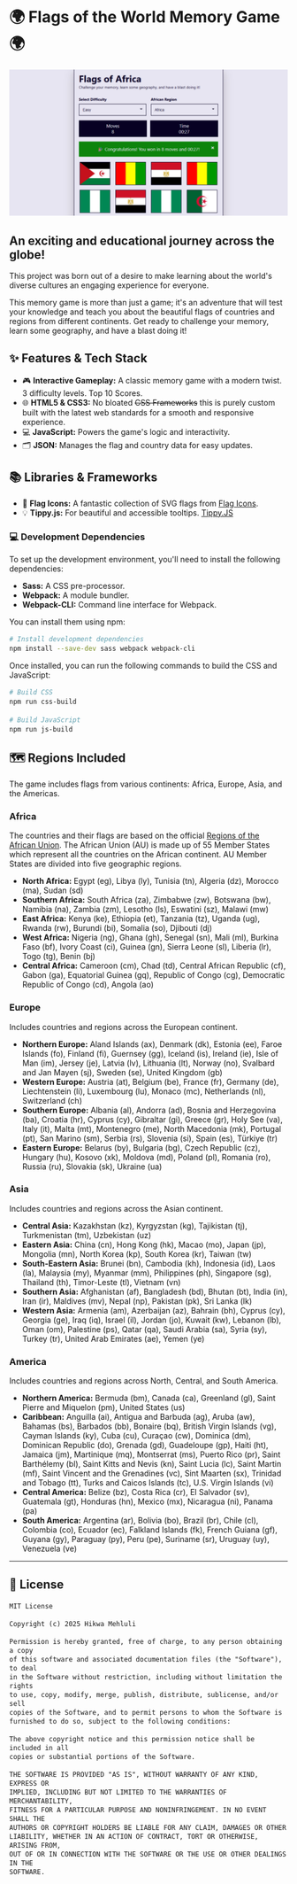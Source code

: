 # 🌍 Flags of the World Memory Game 🌍

![Flags of the World Memory Game Screenshot](./img/seo-image.jpg)

## An exciting and educational journey across the globe!

This project was born out of a desire to make learning about the world's diverse cultures an engaging experience for everyone.

This memory game is more than just a game; it's an adventure that will test your knowledge and teach you about the beautiful flags of countries and regions from different continents. Get ready to challenge your memory, learn some geography, and have a blast doing it!

## ✨ Features & Tech Stack

-   🎮 **Interactive Gameplay:** A classic memory game with a modern twist. 3 difficulty levels. Top 10 Scores.
-   🌐 **HTML5 & CSS3:** No bloated ~~CSS Frameworks~~ this is purely custom built with the latest web standards for a smooth and responsive experience.
-   💻 **JavaScript:** Powers the game's logic and interactivity.
-   🗂️ **JSON:** Manages the flag and country data for easy updates.

## 📚 Libraries & Frameworks

-   🚩 **Flag Icons:** A fantastic collection of SVG flags from [Flag Icons](https://flagicons.lipis.dev/).
-   💡 **Tippy.js:** For beautiful and accessible tooltips. [Tippy.JS](https://atomiks.github.io/tippyjs)

### 💻 Development Dependencies

To set up the development environment, you'll need to install the following dependencies:

-   **Sass:** A CSS pre-processor.
-   **Webpack:** A module bundler.
-   **Webpack-CLI:** Command line interface for Webpack.

You can install them using npm:

```bash
# Install development dependencies
npm install --save-dev sass webpack webpack-cli
```

Once installed, you can run the following commands to build the CSS and JavaScript:

```bash
# Build CSS
npm run css-build

# Build JavaScript
npm run js-build
```

## 🗺️ Regions Included

The game includes flags from various continents: Africa, Europe, Asia, and the Americas.

### Africa

The countries and their flags are based on the official [Regions of the African Union](https://au.int/en/member_states/countryprofiles2). The African Union (AU) is made up of 55 Member States which represent all the countries on the African continent. AU Member States are divided into five geographic regions.

-   **North Africa:** Egypt (eg), Libya (ly), Tunisia (tn), Algeria (dz), Morocco (ma), Sudan (sd)
-   **Southern Africa:** South Africa (za), Zimbabwe (zw), Botswana (bw), Namibia (na), Zambia (zm), Lesotho (ls), Eswatini (sz), Malawi (mw)
-   **East Africa:** Kenya (ke), Ethiopia (et), Tanzania (tz), Uganda (ug), Rwanda (rw), Burundi (bi), Somalia (so), Djibouti (dj)
-   **West Africa:** Nigeria (ng), Ghana (gh), Senegal (sn), Mali (ml), Burkina Faso (bf), Ivory Coast (ci), Guinea (gn), Sierra Leone (sl), Liberia (lr), Togo (tg), Benin (bj)
-   **Central Africa:** Cameroon (cm), Chad (td), Central African Republic (cf), Gabon (ga), Equatorial Guinea (gq), Republic of Congo (cg), Democratic Republic of Congo (cd), Angola (ao)

### Europe

Includes countries and regions across the European continent.

-   **Northern Europe:** Aland Islands (ax), Denmark (dk), Estonia (ee), Faroe Islands (fo), Finland (fi), Guernsey (gg), Iceland (is), Ireland (ie), Isle of Man (im), Jersey (je), Latvia (lv), Lithuania (lt), Norway (no), Svalbard and Jan Mayen (sj), Sweden (se), United Kingdom (gb)
-   **Western Europe:** Austria (at), Belgium (be), France (fr), Germany (de), Liechtenstein (li), Luxembourg (lu), Monaco (mc), Netherlands (nl), Switzerland (ch)
-   **Southern Europe:** Albania (al), Andorra (ad), Bosnia and Herzegovina (ba), Croatia (hr), Cyprus (cy), Gibraltar (gi), Greece (gr), Holy See (va), Italy (it), Malta (mt), Montenegro (me), North Macedonia (mk), Portugal (pt), San Marino (sm), Serbia (rs), Slovenia (si), Spain (es), Türkiye (tr)
-   **Eastern Europe:** Belarus (by), Bulgaria (bg), Czech Republic (cz), Hungary (hu), Kosovo (xk), Moldova (md), Poland (pl), Romania (ro), Russia (ru), Slovakia (sk), Ukraine (ua)

### Asia

Includes countries and regions across the Asian continent.

-   **Central Asia:** Kazakhstan (kz), Kyrgyzstan (kg), Tajikistan (tj), Turkmenistan (tm), Uzbekistan (uz)
-   **Eastern Asia:** China (cn), Hong Kong (hk), Macao (mo), Japan (jp), Mongolia (mn), North Korea (kp), South Korea (kr), Taiwan (tw)
-   **South-Eastern Asia:** Brunei (bn), Cambodia (kh), Indonesia (id), Laos (la), Malaysia (my), Myanmar (mm), Philippines (ph), Singapore (sg), Thailand (th), Timor-Leste (tl), Vietnam (vn)
-   **Southern Asia:** Afghanistan (af), Bangladesh (bd), Bhutan (bt), India (in), Iran (ir), Maldives (mv), Nepal (np), Pakistan (pk), Sri Lanka (lk)
-   **Western Asia:** Armenia (am), Azerbaijan (az), Bahrain (bh), Cyprus (cy), Georgia (ge), Iraq (iq), Israel (il), Jordan (jo), Kuwait (kw), Lebanon (lb), Oman (om), Palestine (ps), Qatar (qa), Saudi Arabia (sa), Syria (sy), Turkey (tr), United Arab Emirates (ae), Yemen (ye)

### America

Includes countries and regions across North, Central, and South America.

-   **Northern America:** Bermuda (bm), Canada (ca), Greenland (gl), Saint Pierre and Miquelon (pm), United States (us)
-   **Caribbean:** Anguilla (ai), Antigua and Barbuda (ag), Aruba (aw), Bahamas (bs), Barbados (bb), Bonaire (bq), British Virgin Islands (vg), Cayman Islands (ky), Cuba (cu), Curaçao (cw), Dominica (dm), Dominican Republic (do), Grenada (gd), Guadeloupe (gp), Haiti (ht), Jamaica (jm), Martinique (mq), Montserrat (ms), Puerto Rico (pr), Saint Barthélemy (bl), Saint Kitts and Nevis (kn), Saint Lucia (lc), Saint Martin (mf), Saint Vincent and the Grenadines (vc), Sint Maarten (sx), Trinidad and Tobago (tt), Turks and Caicos Islands (tc), U.S. Virgin Islands (vi)
-   **Central America:** Belize (bz), Costa Rica (cr), El Salvador (sv), Guatemala (gt), Honduras (hn), Mexico (mx), Nicaragua (ni), Panama (pa)
-   **South America:** Argentina (ar), Bolivia (bo), Brazil (br), Chile (cl), Colombia (co), Ecuador (ec), Falkland Islands (fk), French Guiana (gf), Guyana (gy), Paraguay (py), Peru (pe), Suriname (sr), Uruguay (uy), Venezuela (ve)

---

## 📜 License

```
MIT License

Copyright (c) 2025 Hikwa Mehluli

Permission is hereby granted, free of charge, to any person obtaining a copy
of this software and associated documentation files (the "Software"), to deal
in the Software without restriction, including without limitation the rights
to use, copy, modify, merge, publish, distribute, sublicense, and/or sell
copies of the Software, and to permit persons to whom the Software is
furnished to do so, subject to the following conditions:

The above copyright notice and this permission notice shall be included in all
copies or substantial portions of the Software.

THE SOFTWARE IS PROVIDED "AS IS", WITHOUT WARRANTY OF ANY KIND, EXPRESS OR
IMPLIED, INCLUDING BUT NOT LIMITED TO THE WARRANTIES OF MERCHANTABILITY,
FITNESS FOR A PARTICULAR PURPOSE AND NONINFRINGEMENT. IN NO EVENT SHALL THE
AUTHORS OR COPYRIGHT HOLDERS BE LIABLE FOR ANY CLAIM, DAMAGES OR OTHER
LIABILITY, WHETHER IN AN ACTION OF CONTRACT, TORT OR OTHERWISE, ARISING FROM,
OUT OF OR IN CONNECTION WITH THE SOFTWARE OR THE USE OR OTHER DEALINGS IN THE
SOFTWARE.
```